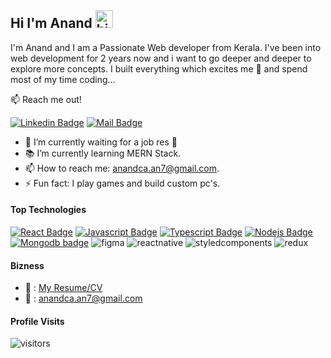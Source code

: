 ## Hi I'm Anand <img src="https://user-images.githubusercontent.com/1303154/88677602-1635ba80-d120-11ea-84d8-d263ba5fc3c0.gif" width="28px" alt="hi">

I'm Anand and I am a Passionate Web developer from Kerala. I've been into web development for 2 years now and i want to go deeper and deeper to explore more concepts. I built everything which excites me 🙂 and spend most of my time coding...

📫 Reach me out!

[![Linkedin Badge](https://img.shields.io/badge/-anandca-0e76a8?style=flat&labelColor=0e76a8&logo=linkedin&logoColor=white)](https://www.linkedin.com/in/anand-ca/) [![Mail Badge](https://img.shields.io/badge/-anandca-c0392b?style=flat&labelColor=c0392b&logo=gmail&logoColor=white)](mailto:anandca.an7@gmail.com)

<!-- TODO: Add last video link -->

- 🔭 I’m currently waiting for a job res 💼
- 📚 I’m currently learning MERN Stack.
- 📫 How to reach me: anandca.an7@gmail.com.
- ⚡ Fun fact: I play games and build custom pc's.

#### Top Technologies

<!-- TODO: Make technologies links takes you to repositories -->

[![React Badge](https://img.shields.io/badge/-React-61DBFB?style=for-the-badge&labelColor=black&logo=react&logoColor=61DBFB)](#) [![Javascript Badge](https://img.shields.io/badge/-Javascript-F0DB4F?style=for-the-badge&labelColor=black&logo=javascript&logoColor=F0DB4F)](#) [![Typescript Badge](https://img.shields.io/badge/-Typescript-007acc?style=for-the-badge&labelColor=black&logo=typescript&logoColor=007acc)](#) [![Nodejs Badge](https://img.shields.io/badge/-Nodejs-3C873A?style=for-the-badge&labelColor=black&logo=node.js&logoColor=3C873A)](#) [![Mongodb badge](https://img.shields.io/badge/MongoDB-4EA94B?style=for-the-badge&logo=mongodb&logoColor=white)](#) ![figma](https://img.shields.io/badge/Figma-F24E1E?style=for-the-badge&logo=figma&logoColor=white) ![reactnative](https://img.shields.io/badge/React_Native-20232A?style=for-the-badge&logo=react&logoColor=61DAFB) ![styledcomponents](https://img.shields.io/badge/styled--components-DB7093?style=for-the-badge&logo=styled-components&logoColor=white) ![redux](https://img.shields.io/badge/Redux-593D88?style=for-the-badge&logo=redux&logoColor=white)

#### Bizness

- 📎 : [My Resume/CV]()
- 📧 : anandca.an7@gmail.com

#### Profile Visits

![visitors](https://visitor-badge.glitch.me/badge?page_id=densec.densec)

